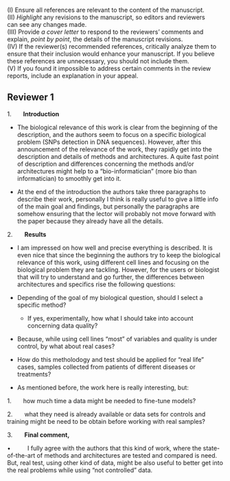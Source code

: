 (I) Ensure all references are relevant to the content of the manuscript.  
(II) *Highlight* any revisions to the manuscript, so editors and reviewers  
can see any changes made.  
(III) Provide *a cover letter* to respond to the reviewers’ comments and  
explain, *point by point*, the details of the manuscript revisions.  
(IV) If the reviewer(s) recommended references, critically analyze them to  
ensure that their inclusion would enhance your manuscript. If you believe  
these references are unnecessary, you should not include them.  
(V) If you found it impossible to address certain comments in the review  
reports, include an explanation in your appeal.


## Reviewer 1

1.       **Introduction**

- The biological relevance of this work is clear from the beginning of the description, and the authors seem to focus on a specific biological problem (SNPs detection in DNA sequences). However, after this announcement of the relevance of the work, they rapidly get into the description and details of methods and architectures. A quite fast point of description and differences concerning the methods and/or architectures might help to a “bio-informatician” (more bio than informatician) to smoothly get into it.

- At the end of the introduction the authors take three paragraphs to describe their work, personally I think is really useful to give a little info of the main goal and findings, but personally the paragraphs are somehow ensuring that the lector will probably not move forward with the paper because they already have all the details.

2.       **Results**

- I am impressed on how well and precise everything is described. It is even nice that since the beginning the authors try to keep the biological relevance of this work, using different cell lines and focusing on the biological problem they are tackling. However, for the users or biologist that will try to understand and go further, the differences between architectures and specifics rise the following questions:

- Depending of the goal of my biological question, should I select a specific method?

	- If yes, experimentally, how what I should take into account concerning data quality?

- Because, while using cell lines “most” of variables and quality is under control, by what about real cases?

- How do this metholodogy and test should be applied for “real life” cases, samples collected from patients of different diseases or treatments?

- As mentioned before, the work here is really interesting, but:

1.       how much time a data might be needed to fine-tune models?

2.       what they need is already available or data sets for controls and training might be need to be obtain before working with real samples?

3.       **Final comment,**

•          I fully agree with the authors that this kind of work, where the state-of-the-art of methods and architectures are tested and compared is need. But, real test, using other kind of data, might be also useful to better get into the real problems while using “not controlled” data.